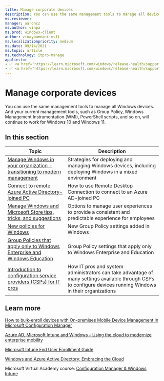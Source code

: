 ```yaml
---
title: Manage corporate devices
description: You can use the same management tools to manage all device types running Windows.
ms.reviewer:
manager: aaroncz
ms.author: vinpa
ms.prod: windows-client
author: vinaypamnani-msft
ms.localizationpriority: medium
ms.date: 09/14/2021
ms.topic: article
ms.technology: itpro-manage
appliesto:
- ✅ <a href="https://learn.microsoft.com/windows/release-health/supported-versions-windows-client" target="_blank">Windows 11</a>
- ✅ <a href="https://learn.microsoft.com/windows/release-health/supported-versions-windows-client" target="_blank">Windows 10</a>
---
```


# Manage corporate devices

You can use the same management tools to manage all Windows devices. And your current management tools, such as Group Policy, Windows Management Instrumentation (WMI), PowerShell scripts, and so on, will continue to work for Windows 10 and Windows 11.

## In this section

| Topic | Description |
| --- | --- |
| [Manage Windows in your organization - transitioning to modern management](manage-windows-10-in-your-organization-modern-management.md) | Strategies for deploying and managing Windows devices, including deploying Windows in a mixed environment |
| [Connect to remote Azure Active Directory-joined PC](client-tools/connect-to-remote-aadj-pc.md) | How to use Remote Desktop Connection to connect to an Azure AD-joined PC |
| [Manage Windows and Microsoft Store tips, tricks, and suggestions](/windows/configuration/manage-tips-and-suggestions) | Options to manage user experiences to provide a consistent and predictable experience for employees |
| [New policies for Windows](client-tools/new-policies-for-windows-10.md) | New Group Policy settings added in Windows |
| [Group Policies that apply only to Windows Enterprise and Windows Education](client-tools/group-policies-for-enterprise-and-education-editions.md) | Group Policy settings that apply only to Windows Enterprise and Education |
| [Introduction to configuration service providers (CSPs) for IT pros](/windows/configuration/provisioning-packages/how-it-pros-can-use-configuration-service-providers) | How IT pros and system administrators can take advantage of many settings available through CSPs to configure devices running Windows in their organizations |

## Learn more

[How to bulk-enroll devices with On-premises Mobile Device Management in Microsoft Configuration Manager](/mem/configmgr/mdm/deploy-use/bulk-enroll-devices-on-premises-mdm)

[Azure AD, Microsoft Intune and Windows - Using the cloud to modernize enterprise mobility](https://blogs.technet.microsoft.com/enterprisemobility/2015/06/12/azure-ad-microsoft-intune-and-windows-10-using-the-cloud-to-modernize-enterprise-mobility/)

[Microsoft Intune End User Enrollment Guide](/samples/browse/?redirectedfrom=TechNet-Gallery)

[Windows and Azure Active Directory: Embracing the Cloud](https://go.microsoft.com/fwlink/p/?LinkId=615768)

Microsoft Virtual Academy course: [Configuration Manager & Windows Intune](/training/)
